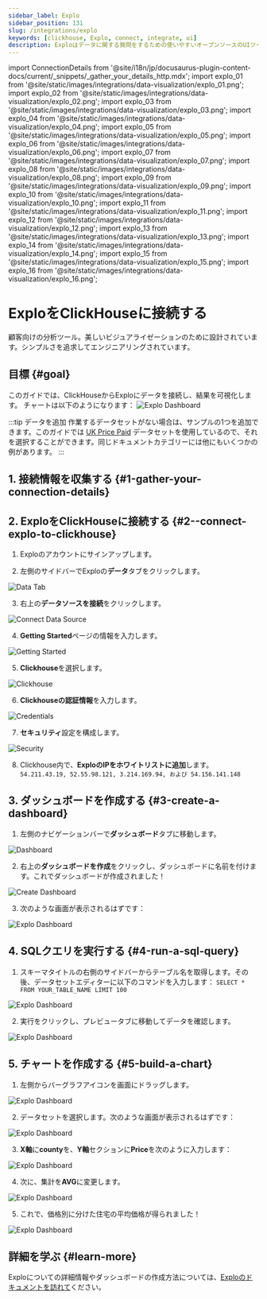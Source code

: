```yaml
---
sidebar_label: Explo
sidebar_position: 131
slug: /integrations/explo
keywords: [clickhouse, Explo, connect, integrate, ui]
description: Exploはデータに関する質問をするための使いやすいオープンソースのUIツールです。
---
```

import ConnectionDetails from '@site/i18n/jp/docusaurus-plugin-content-docs/current/_snippets/_gather_your_details_http.mdx';
import explo_01 from '@site/static/images/integrations/data-visualization/explo_01.png';
import explo_02 from '@site/static/images/integrations/data-visualization/explo_02.png';
import explo_03 from '@site/static/images/integrations/data-visualization/explo_03.png';
import explo_04 from '@site/static/images/integrations/data-visualization/explo_04.png';
import explo_05 from '@site/static/images/integrations/data-visualization/explo_05.png';
import explo_06 from '@site/static/images/integrations/data-visualization/explo_06.png';
import explo_07 from '@site/static/images/integrations/data-visualization/explo_07.png';
import explo_08 from '@site/static/images/integrations/data-visualization/explo_08.png';
import explo_09 from '@site/static/images/integrations/data-visualization/explo_09.png';
import explo_10 from '@site/static/images/integrations/data-visualization/explo_10.png';
import explo_11 from '@site/static/images/integrations/data-visualization/explo_11.png';
import explo_12 from '@site/static/images/integrations/data-visualization/explo_12.png';
import explo_13 from '@site/static/images/integrations/data-visualization/explo_13.png';
import explo_14 from '@site/static/images/integrations/data-visualization/explo_14.png';
import explo_15 from '@site/static/images/integrations/data-visualization/explo_15.png';
import explo_16 from '@site/static/images/integrations/data-visualization/explo_16.png';


# ExploをClickHouseに接続する

顧客向けの分析ツール。美しいビジュアライゼーションのために設計されています。シンプルさを追求してエンジニアリングされています。

## 目標 {#goal}

このガイドでは、ClickHouseからExploにデータを接続し、結果を可視化します。 チャートは以下のようになります：
<img src={explo_15} class="image" alt="Explo Dashboard" />

<p/>

:::tip データを追加
作業するデータセットがない場合は、サンプルの1つを追加できます。このガイドでは [UK Price Paid](/getting-started/example-datasets/uk-price-paid.md) データセットを使用しているので、それを選択することができます。同じドキュメントカテゴリーには他にもいくつかの例があります。
:::

## 1. 接続情報を収集する {#1-gather-your-connection-details}
<ConnectionDetails />

## 2. ExploをClickHouseに接続する {#2--connect-explo-to-clickhouse}

1. Exploのアカウントにサインアップします。

2. 左側のサイドバーでExploの**データ**タブをクリックします。

<img src={explo_01} class="image" alt="Data Tab" />

3. 右上の**データソースを接続**をクリックします。

<img src={explo_02} class="image" alt="Connect Data Source" />

4. **Getting Started**ページの情報を入力します。

<img src={explo_03} class="image" alt="Getting Started" />

5. **Clickhouse**を選択します。

<img src={explo_04} class="image" alt="Clickhouse" />

6. **Clickhouseの認証情報**を入力します。

<img src={explo_05} class="image" alt="Credentials" />

7. **セキュリティ**設定を構成します。

<img src={explo_06} class="image" alt="Security" />

8. Clickhouse内で、**ExploのIPをホワイトリストに追加**します。
`
54.211.43.19, 52.55.98.121, 3.214.169.94, および 54.156.141.148
`

## 3. ダッシュボードを作成する {#3-create-a-dashboard}

1. 左側のナビゲーションバーで**ダッシュボード**タブに移動します。

<img src={explo_07} class="image" alt="Dashboard" />

2. 右上の**ダッシュボードを作成**をクリックし、ダッシュボードに名前を付けます。これでダッシュボードが作成されました！

<img src={explo_08} class="image" alt="Create Dashboard" />

3. 次のような画面が表示されるはずです：

<img src={explo_09} class="image" alt="Explo Dashboard" />

## 4. SQLクエリを実行する {#4-run-a-sql-query}

1. スキーマタイトルの右側のサイドバーからテーブル名を取得します。その後、データセットエディターに以下のコマンドを入力します：
`
SELECT * FROM YOUR_TABLE_NAME
LIMIT 100
`

<img src={explo_10} class="image" alt="Explo Dashboard" />

2. 実行をクリックし、プレビュータブに移動してデータを確認します。

<img src={explo_11} class="image" alt="Explo Dashboard" />

## 5. チャートを作成する {#5-build-a-chart}

1. 左側からバーグラフアイコンを画面にドラッグします。

<img src={explo_16} class="image" alt="Explo Dashboard" />

2. データセットを選択します。次のような画面が表示されるはずです：

<img src={explo_12} class="image" alt="Explo Dashboard" />

3. **X軸**に**county**を、**Y軸**セクションに**Price**を次のように入力します：

<img src={explo_13} class="image" alt="Explo Dashboard" />

4. 次に、集計を**AVG**に変更します。

<img src={explo_14} class="image" alt="Explo Dashboard" />

5. これで、価格別に分けた住宅の平均価格が得られました！

<img src={explo_15} class="image" alt="Explo Dashboard" />

## 詳細を学ぶ {#learn-more}

Exploについての詳細情報やダッシュボードの作成方法については、<a href="https://docs.explo.co/" target="_blank">Exploのドキュメントを訪れて</a>ください。
